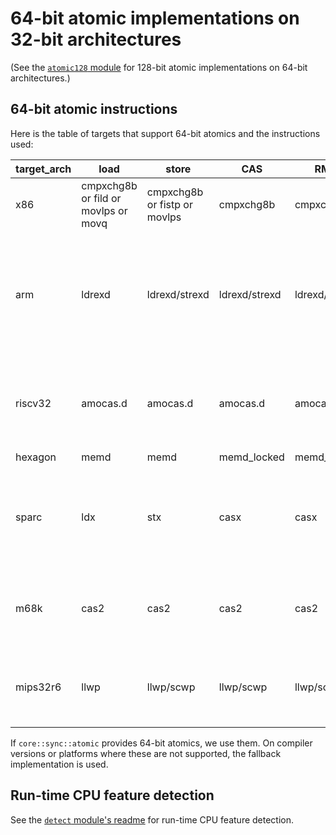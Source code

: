 # 64-bit atomic implementations on 32-bit architectures

(See the [`atomic128` module](../atomic128) for 128-bit atomic implementations on 64-bit architectures.)

## 64-bit atomic instructions

Here is the table of targets that support 64-bit atomics and the instructions used:

| target_arch | load | store | CAS | RMW | note |
| ----------- | ---- | ----- | --- | --- | ---- |
| x86 | cmpxchg8b or fild or movlps or movq | cmpxchg8b or fistp or movlps | cmpxchg8b | cmpxchg8b | provided by `core::sync::atomic` |
| arm | ldrexd | ldrexd/strexd | ldrexd/strexd | ldrexd/strexd | provided by `core::sync::atomic` for Armv6+, otherwise provided by us for Linux/Android using kuser_cmpxchg64 (see [arm_linux.rs](arm_linux.rs) for more) |
| riscv32 | amocas.d | amocas.d | amocas.d | amocas.d | Requires `zacas` target feature. Both compile-time and run-time detection are supported. <br> Requires rustc 1.59+ |
| hexagon | memd | memd | memd_locked | memd_locked | Unimplemented |
| sparc | ldx | stx | casx | casx | Unimplemented (unsupported in LLVM). Requires `v8plus` and `v9` target feature (Linux is v8plus+v9 by default) |
| m68k | cas2 | cas2 | cas2 | cas2 | Unimplemented (unsupported in LLVM). Requires M68020 or later (Linux is M68020 by default) |
| mips32r6 | llwp | llwp/scwp | llwp/scwp | llwp/scwp | Unimplemented (unsupported in LLVM). Requires Release 6 Paired LL/SC family of instructions |

If `core::sync::atomic` provides 64-bit atomics, we use them.
On compiler versions or platforms where these are not supported, the fallback implementation is used.

## Run-time CPU feature detection

See the [`detect` module's readme](../detect/README.md) for run-time CPU feature detection.
